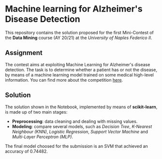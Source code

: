 # Machine learning for Alzheimer's Disease Detection
This repository contains the solution proposed for the first Mini-Contest of the **Data Mining** course (AY 20/21) at the *University of Naples Federico II*.

## Assignment
The contest aims at exploiting Machine Learning for Alzheimer's disease detection. The task is to determine whether a patient has or not the disease, by means of a machine learning model trained on some medical high-level information. You can find more about the competition [here](https://www.kaggle.com/c/unina-data-mining-2021-minicontest-n1/overview).

## Solution
The solution shown in the Notebook, implemented by means of **scikit-learn**, is made up of two main stages:
- **Preprocessing**: data cleaning and dealing with missing values.
- **Modeling**: compare several models, such as *Decision Tree*, *K-Nearest Neighbour (KNN)*, *Logistic Regression*, *Support Vector Machine* and *Multi-Layer Perceptron (MLP)*.

The final model choosed for the submission is an SVM that achieved an accuracy of 0.74482.
